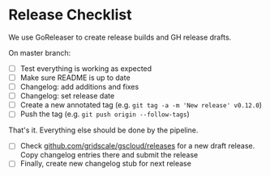 # Release Checklist

We use GoReleaser to create release builds and GH release drafts.

On master branch:

- [ ] Test everything is working as expected
- [ ] Make sure README is up to date
- [ ] Changelog: add additions and fixes
- [ ] Changelog: set release date
- [ ] Create a new annotated tag (e.g. `git tag -a -m 'New release' v0.12.0`)
- [ ] Push the tag (e.g. `git push origin --follow-tags`)

That's it. Everything else should be done by the pipeline.

- [ ] Check [github.com/gridscale/gscloud/releases](https://github.com/gridscale/gscloud/releases) for a new draft release. Copy changelog entries there and submit the release
- [ ] Finally, create new changelog stub for next release
